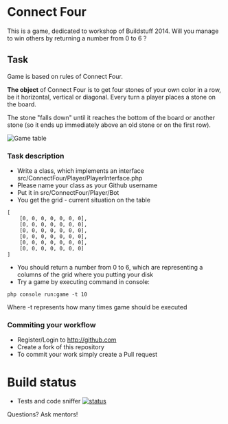 Connect Four
============

This is a game, dedicated to workshop of Buildstuff 2014.
Will you manage to win others by returning a number from 0 to 6 ?

## Task

Game is based on rules of Connect Four.

**The object** of Connect Four is to get four stones of your own color in a row, be it horizontal, vertical or diagonal. Every turn a player places a stone on the board.

The stone "falls down" until it reaches the bottom of the board or another stone (so it ends up immediately above an old stone or on the first row).

![Game table](http://images.yourturnmyturn.com/rules/connectfour/leegbord.gif)

### Task description

* Write a class, which implements an interface src/ConnectFour/Player/PlayerInterface.php
* Please name your class as your Github username
* Put it in  src/ConnectFour/Player/Bot
* You get the grid - current situation on the table
```
[
    [0, 0, 0, 0, 0, 0, 0],
    [0, 0, 0, 0, 0, 0, 0],
    [0, 0, 0, 0, 0, 0, 0],
    [0, 0, 0, 0, 0, 0, 0],
    [0, 0, 0, 0, 0, 0, 0],
    [0, 0, 0, 0, 0, 0, 0]
]
```
* You should return a number from 0 to 6, which are representing a columns of the grid where you putting your disk 
* Try a game by executing command in console: 

``` 
php console run:game -t 10
```
Where -t represents how many times game should be executed

### Commiting your workflow

* Register/Login to http://github.com
* Create a fork of this repository
* To commit your work simply create a Pull request


# Build status

- Tests and code sniffer [![status](https://travis-ci.org/audriusb/connect-four.svg?branch=master)](https://travis-ci.org/audriusb/connect-four)

Questions? 
Ask mentors!
